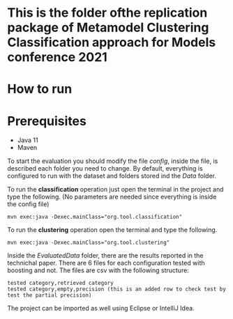 # This is the folder ofthe replication package of Metamodel Clustering Classification approach for Models conference 2021

# How to run

# Prerequisites
  * Java 11
  * Maven

To start the evaluation you should modify the file *config*, inside the file, is described each folder you need to change.
By default, everything is configured to run with the dataset and folders stored ind the *Data* folder.

To run the **classification** operation just open the terminal in the project and type the following. (No parameters are needed since everything is inside the config file)
```
mvn exec:java -Dexec.mainClass="org.tool.classification"
```

To run the **clustering** operation open the terminal and type the following.
```
mvn exec:java -Dexec.mainClass="org.tool.clustering"
```

Inside the *EvaluatedData* folder, there are the results reported in the technichal paper.
There are 6 files for each configuration tested with boosting and not.
The files are csv with the following structure:
```
tested category,retrieved category
tested category,empty,precision (this is an added row to check test by test the partial precision)
```

The project can be imported as well using Eclipse or IntelliJ Idea.
